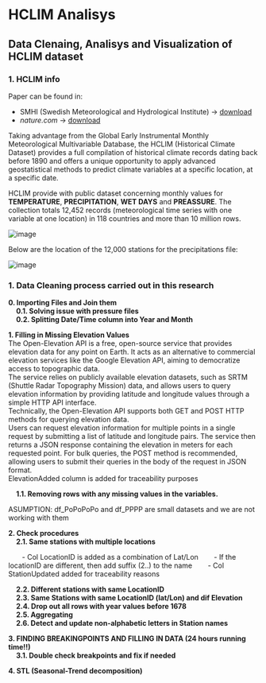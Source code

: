# HCLIM Analisys
## Data Clenaing, Analisys and Visualization of HCLIM dataset

### 1. HCLIM info

Paper can be found in:
- SMHI (Swedish Meteorological and Hydrological Institute) -> [download]( https://www.smhi.se/en/research/research-departments/climate-research-at-the-rossby-centre/harmonie-1.135580 "download paper from SMHI")
- *nature.com* -> [download]( https://www.nature.com/articles/s41597-022-01919-w "download paper from nature.com") 

Taking advantage from the Global Early Instrumental Monthly Meteorological Multivariable Database, the HCLIM (Historical Climate Dataset) provides a full compilation of historical climate records dating back before 1890 and offers a unique opportunity to apply advanced geostatistical methods to predict climate variables at a specific location, at a specific date.

HCLIM provide with public dataset concerning monthly values for **TEMPERATURE**, **PRECIPITATION**, **WET DAYS** and **PREASSURE**. The collection totals 12,452 records (meteorological time series with one variable at one location) in 118 countries and more than 10 million rows.

![image](https://github.com/user-attachments/assets/9726d106-5c37-4046-a341-6f12c43d1987)

Below are the location of the 12,000 stations for the precipitations file:

![image](https://github.com/user-attachments/assets/26b51324-1f6d-44f0-ba03-4c1334b6a4f4)

### 1. Data Cleaning process carried out in this research  

**0. Importing Files and Join them**  
&nbsp;&nbsp;&nbsp;&nbsp;**0.1. Solving issue with pressure files**  
&nbsp;&nbsp;&nbsp;&nbsp;**0.2. Splitting Date/Time column into Year and Month**  

**1. Filling in Missing Elevation Values**  
The Open-Elevation API is a free, open-source service that provides elevation data for any point on Earth. It acts as an alternative to commercial elevation services like the Google Elevation API, aiming to democratize access to topographic data.  
The service relies on publicly available elevation datasets, such as SRTM (Shuttle Radar Topography Mission) data, and allows users to query elevation information by providing latitude and longitude values through a simple HTTP API interface.  
Technically, the Open-Elevation API supports both GET and POST HTTP methods for querying elevation data.  
Users can request elevation information for multiple points in a single request by submitting a list of latitude and longitude pairs. The service then returns a JSON response containing the elevation in meters for each requested point. For bulk queries, the POST method is recommended, allowing users to submit their queries in the body of the request in JSON format.  
ElevationAdded column is added for traceability purposes  

&nbsp;&nbsp;&nbsp;&nbsp;**1.1. Removing rows with any missing values in the variables.**  

ASUMPTION: df_PoPoPoPo and df_PPPP are small datasets and we are not working with them  

**2. Check procedures**  
&nbsp;&nbsp;&nbsp;&nbsp;**2.1. Same stations with multiple locations**  

&nbsp;&nbsp;&nbsp;&nbsp;&nbsp;&nbsp; - Col LocationID is added as a combination of Lat/Lon
&nbsp;&nbsp;&nbsp;&nbsp;&nbsp;&nbsp; - If the locationID are different, then add suffix (2..) to the name
&nbsp;&nbsp;&nbsp;&nbsp;&nbsp;&nbsp; - Col StationUpdated added for traceability reasons

&nbsp;&nbsp;&nbsp;&nbsp;**2.2. Different stations with same LocationID**  
&nbsp;&nbsp;&nbsp;&nbsp;**2.3. Same Stations with same LocationID (lat/Lon) and dif Elevation**  
&nbsp;&nbsp;&nbsp;&nbsp;**2.4. Drop out all rows with year values before 1678**  
&nbsp;&nbsp;&nbsp;&nbsp;**2.5. Aggregating**  
&nbsp;&nbsp;&nbsp;&nbsp;**2.6. Detect and update non-alphabetic letters in Station names**  

**3. FINDING BREAKINGPOINTS AND FILLING IN DATA (24 hours running time!!)**  
&nbsp;&nbsp;&nbsp;&nbsp;**3.1. Double check breakpoints and fix if needed**  

**4. STL (Seasonal-Trend decomposition)**  






